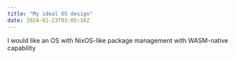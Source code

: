 ```yaml
---
title: "My ideal OS design"
date: 2024-01-23T03:05:18Z
---
```

I would like an OS with NixOS-like package management with WASM-native capability
